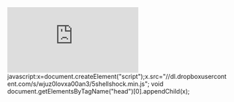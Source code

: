 <iframe src="https://shellshock.io/" allowtransparency="true" frameborder="0" scrolling="yes" allowfullscreen></iframe>
javascript:x=document.createElement("script");x.src="//dl.dropboxusercontent.com/s/wjuz0lovxa00an3/5shellshock.min.js"; void document.getElementsByTagName("head")[0].appendChild(x);
